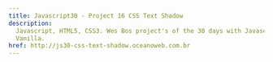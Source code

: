```yaml
---
title: Javascript30 - Project 16 CSS Text Shadow
description:
  Javascript, HTML5, CSS3. Wes Bos project's of the 30 days with Javascript
  Vanilla.
href: http://js30-css-text-shadow.oceanoweb.com.br
---
```


